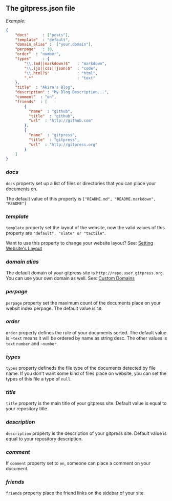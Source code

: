 ## The gitpress.json file

*Example:*

```json
{
	"docs"      : ["posts"],
	"template"	: "default",
	"domain_alias" :  ["your.domain"],	
	"perpage"   : 10,
	"order"  : "number",
	"types"     : {
		"\\.(md||markdown)$"   : "markdown", 
		"\\.(js||css||json)$"  : "code",
		"\\.html?$"            : "html",
		".*"                   : "text"		
	},
	"title"  : "Akira's Blog",
	"description" : "My Blog Description...",
	"comment"  : "on",
	"friends"  : [
		{
		  "name"  : "github",
		  "title"  : "github",
		  "url"  : "http://github.com"		  
		},
		{
		  "name"  : "gitpress",
		  "title"  : "gitpress",
		  "url"  : "http://gitpress.org"
		}
	] 
}
```

### *docs*

`docs` property set up a list of files or directories that you can place your documents on.

The default value of this property is `["README.md", "README.markdown", "README"]`

### *template*

`template` property set the layout of the website, now the valid values of this property are `"default", "slate" or "tactile"`.

Want to use this property to change your website layout? See: [Setting Website's Layout](~docs/2-website-layouts.md)

### *domain alias*

The default domain of your gitpress site is `http://repo.user.gitpress.org`. You can use your own domain as well. See: [Custom Domains](~docs/3-set-custom-domains.md) 

### *perpage* 

`perpage` property set the maximum count of the documents place on your websit index perpage. The default value is `10`.

### *order*

`order` property defines the rule of your documents sorted. The default value is `~text` means it will be ordered by name as string desc. The other values is `text` `number` and `~number`.

### *types*

`types` property defineds the file type of the documents detected by file name. If you don't want some kind of files place on website, you can set the types of this file a type of `null`.

### *title*

`title` property is the main title of your gitpress site. Default value is equal to your repository title.

### *description*

`description` property is the description of your gitpress site. Default value is equal to your repository description.

### *comment*

If `comment` property set to `on`, someone can place a comment on your document. 

### *friends*

`friends` property place the friend links on the sidebar of your site.



